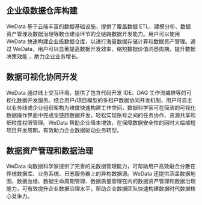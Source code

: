 ## 企业级数据仓库构建
WeData 基于云端丰富的数据基础设施，提供了覆盖数据 ETL、建模分析、数据资产管理及数据治理等数仓建设环节的全链路数据开发能力。用户可以使用 WeData 快速构建企业级数据仓库，以进行海量数据存储计算和数据资产管理。通过 WeData，用户可以显著提高数据开发效率，缩短数据价值洞悉周期，提升数据决策效能 ，助力企业业务增长。


## 数据可视化协同开发
WeData 通过线上交互环境，提供了包含代码开发 IDE、DAG 工作流编排等的可视化数据开发服务。结合用户/项目模型的多租户数据协同开发机制，用户可自主以业务线或企业组织架构为维度快速构建工作空间，数据科学家可在简洁的可视化数据操作界面中完成全链路数据开发，轻松实现账号之间的任务协作、资源共享和细粒度权限管理。WeData 帮助企业降本增效，在保障数据安全性的同时大幅缩短项目开发周期，有效助力企业数据驱动业务转型。


## 数据资产管理和数据治理
WeData 向数据科学家提供了完善的元数据管理能力，可帮助用户高效融合分散在传统数据库、业务系统、日志服务器上的异构数据源。WeData 还提供涵盖数据地图、数据血缘、数据生命周期管理、数据质量管理在内的数据资产管理和数据治理能力，可有效提升企业数据治理水平，帮助企业数据团队快速构建数据时代数据核心竞争力。
